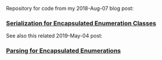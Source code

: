 Repository for code from my 2018-Aug-07 blog post:

### [Serialization for Encapsulated Enumeration Classes](https://mcguirev10.com/2018/08/07/serialization-encapsulated-enumeration-classes.html)

See also this related 2019-May-04 post:

### [Parsing for Encapsulated Enumerations](https://mcguirev10.com/2019/05/04/parsing-for-encapsulated-enumerations.html)
